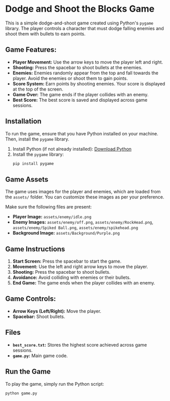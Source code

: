 # Dodge and Shoot the Blocks Game

This is a simple dodge-and-shoot game created using Python's `pygame` library. The player controls a character that must dodge falling enemies and shoot them with bullets to earn points.

## Game Features:
- **Player Movement:** Use the arrow keys to move the player left and right.
- **Shooting:** Press the spacebar to shoot bullets at the enemies.
- **Enemies:** Enemies randomly appear from the top and fall towards the player. Avoid the enemies or shoot them to gain points.
- **Score System:** Earn points by shooting enemies. Your score is displayed at the top of the screen.
- **Game Over:** The game ends if the player collides with an enemy.
- **Best Score:** The best score is saved and displayed across game sessions.

## Installation

To run the game, ensure that you have Python installed on your machine. Then, install the `pygame` library.

1. Install Python (if not already installed): [Download Python](https://www.python.org/downloads/)
2. Install the `pygame` library:
    ```bash
    pip install pygame
    ```

## Game Assets

The game uses images for the player and enemies, which are loaded from the `assets/` folder. You can customize these images as per your preference.

Make sure the following files are present:
- **Player Image:** `assets/enemy/idle.png`
- **Enemy Images:** `assets/enemy/off.png`, `assets/enemy/RockHead.png`, `assets/enemy/Spiked Ball.png`, `assets/enemy/spikehead.png`
- **Background Image:** `assets/Background/Purple.png`

## Game Instructions

1. **Start Screen:** Press the spacebar to start the game.
2. **Movement:** Use the left and right arrow keys to move the player.
3. **Shooting:** Press the spacebar to shoot bullets.
4. **Avoidance:** Avoid colliding with enemies or their bullets.
5. **End Game:** The game ends when the player collides with an enemy.

## Game Controls:
- **Arrow Keys (Left/Right):** Move the player.
- **Spacebar:** Shoot bullets.

## Files

- **`best_score.txt`:** Stores the highest score achieved across game sessions.
- **`game.py`:** Main game code.

## Run the Game

To play the game, simply run the Python script:

```bash
python game.py
